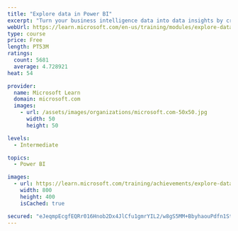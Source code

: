 ```yaml
---
title: "Explore data in Power BI"
excerpt: "Turn your business intelligence data into data insights by creating and configuring Power BI dashboards."
webUrl: https://learn.microsoft.com/en-us/training/modules/explore-data-power-bi/
type: course
price: Free
length: PT53M
ratings:
  count: 5681
  average: 4.728921
heat: 54

provider:
  name: Microsoft Learn
  domain: microsoft.com
  images:
    - url: /assets/images/organizations/microsoft.com-50x50.jpg
      width: 50
      height: 50

levels:
  - Intermediate

topics:
  - Power BI

images:
  - url: https://learn.microsoft.com/training/achievements/explore-data-with-power-bi-desktop-social.png
    width: 800
    height: 400
    isCached: true

secured: "eJeqmpEcgfEQRr016Hnob2Dx4JlCfu1gmrYIL2/w8gS5MM+BbyhaouPdfn1StGV9ENSGM0gEtohvI/wTYRWNdo6F3aZ9Rfn5pmfVZSzqoZXMl17gXjq8oXOOquG4ghsgnOosOkA+Ujn++tH9AqlU4I8JqgEC+5XbvAxdQDQn5blmeld0Ckn1OYdviPeFAixVOoCEXW+LKf0qppHYraGrlANvOObLG5VamBvA52g7pNhBfoA+N6t/8IXhYlQUGVDmfp9fL+clgcYgB14POdHs9g78vvI7XJD3Cu0NGGcop5mUt5vQZt7P+pn0PSeWJ1vJ5oq9UOlISypgcn+LqtGONP6cWUlpoSwOnemfIyQgofgwkQ+1sfRpkrIle/0UGLJxf8UNkEfA5kp/LJG+pnHMQKFEMOrD7sW97pWD/gumh2M=;646yUztEMr96qOFaJfRbJQ=="
---
```


